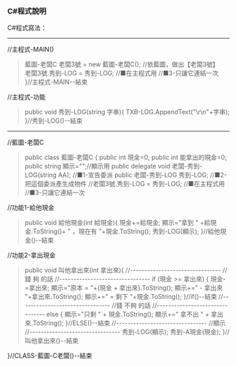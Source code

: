 ### C#程式說明

C#程式寫法：

---
//主程式-MAIN()
> 藍圖-老闆C 老闆3號 = new 藍圖-老闆C();	//依藍圖，做出【老闆3號】  
> 老闆3號.秀到-LOG = 秀到-LOG;		//■在主程式用	//■3-只讓它連結一次  
> }//主程式-MAIN--結束

//主程式-功能
> public void 秀到-LOG(string 字串){
> TXB-LOG.AppendText("\r\n"+字串);
> }//秀到-LOG()--結束

---
//藍圖-老闆C
> public class 藍圖-老闆C {
> public int 現金=0;
> public int 能拿出的現金=0;
> public string 顯示="";//顯示用
> public delegate void 老闆-秀到-LOG(string AA);	//■1-宣告委派
> public 老闆-秀到-LOG 秀到-LOG;					//■2-把這個委派產生成物件
> //老闆3號.秀到-LOG = 秀到-LOG;	//■在主程式用	//■3-只讓它連結一次

//功能1-給他現金
> public void 給他現金(int 給現金){
> 現金+=給現金;
> 顯示="拿到 " +給現金.ToString()+ " ，現在有 "+現金.ToString();
> 秀到-LOG(顯示);
> }//給他現金()--結束

//功能2-拿出現金
> public void 叫他拿出來(int 拿出來){
> //--------------------------------
> //錢 夠 的話
> //--------------------------------
> if (現金 >= 拿出來) {
> 現金-=拿出來;
> 顯示="原本 = "+(現金 + 拿出來).ToString();
> 顯示+=" - 拿出來 "+拿出來.ToString();
> 顯示+=" = 剩下 "+現金.ToString();
> }//if()--結束
> //--------------------------------
> //錢 不夠 的話
> //--------------------------------
> else {
> 顯示="只剩 " + 現金.ToString();
> 顯示+=" 拿不出 " + 拿出來.ToString();
> }//ELSE()--結束
> //--------------------------------
> //顯示
> //--------------------------------
> 秀到-LOG(顯示);
> 秀到-A現金(現金);
> }//叫他拿出來()--結束

}//CLASS-藍圖-C老闆()--結束


